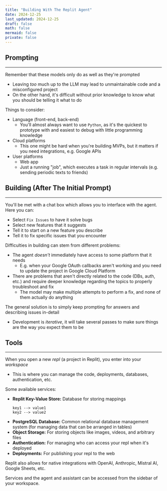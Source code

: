 ```yaml
---
title: "Building With The Replit Agent"
date: 2024-12-25
last_updated: 2024-12-25
draft: false
math: false
mermaid: false
private: false
---
```


## Prompting
---
Remember that these models only do as well as they're prompted
- Leaving *too* much up to the LLM may lead to unmaintainable code and a misconfigured project
- On the other hand, it's difficult without prior knowledge to know what you should be telling it what to do

Things to consider:
- Language (front-end, back-end)
  - You'll almost always want to use `Python`, as it's the quickest to prototype with and easiest to debug with little programming knowledge
- Cloud platforms
  - This one might be hard when you're building MVPs, but it matters if you need integrations, e.g. Google APIs
- User platforms
  - Web app
  - Just a running "job", which executes a task in regular intervals (e.g. sending periodic texts to friends)

## Building (After The Initial Prompt)
---
You'll be met with a chat box which allows you to interface with the agent. Here you can:
- Select `Fix Issues` to have it solve bugs
- Select new features that it suggests
- Tell it to start on a new feature you describe
- Tell it to fix specific issues that you encounter

Difficulties in building can stem from different problems: 
- The agent *doesn't* immediately have access to some platform that it needs
  - E.g. when your Google OAuth callbacks aren't working and you need to update the project in Google Cloud Platform
- There are problems that aren't directly related to the code (DBs, auth, etc.) and require deeper knowledge regarding the topics to properly troubleshoot and fix
  - The model may make multiple attempts to perform a fix, and none of them actually do anything

The general solution is to simply keep prompting for answers and describing issues in-detail
- Development is *iterative*, it will take several passes to make sure things are the way you expect them to be

## Tools
---
When you open a new *repl* (a project in Replit), you enter into your *workspace*
- This is where you can manage the code, deployments, databases, authentication, etc.

Some available services:
- **Replit Key-Value Store:** Database for storing mappings
    ```plaintext
    key1 --> value1
    key2 --> value2
    ```
- **PostgreSQL Database:** Common relational database management system (for managing data that can be arranged in tables)
- **Object Storage:** For storing objects like images, videos, and arbitrary files
- **Authentication:** For managing who can access your repl when it's deployed
- **Deployments:** For publishing your repl to the web

Replit also allows for native integrations with OpenAI, Anthropic, Mistral AI, Google Sheets, etc. 

Services and the agent and assistant can be accessed from the sidebar of your workspace.